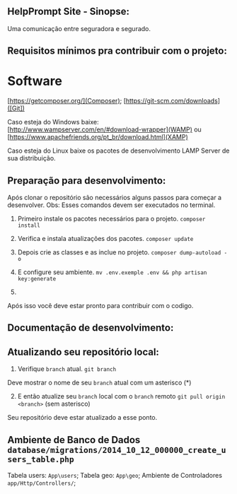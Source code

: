 ## HelpPrompt Site - Sinopse:
Uma comunicação entre seguradora e segurado.

## Requisitos mínimos pra contribuir com o projeto:
# Software
[https://getcomposer.org/](Composer);
[https://git-scm.com/downloads]([Git])

Caso esteja do Windows baixe:
[http://www.wampserver.com/en/#download-wrapper](WAMP) ou [https://www.apachefriends.org/pt_br/download.html](XAMP)

Caso esteja do Linux baixe os pacotes de desenvolvimento LAMP Server de sua distribuição.

## Preparação para desenvolvimento:
Após clonar o repositório são necessários alguns passos para começar a desenvolver.
Obs: Esses comandos devem ser executados no terminal.

1. Primeiro instale os pacotes necessários para o projeto.
`composer install`

2. Verifica e instala atualizações dos pacotes.
`composer update`

3. Depois crie as classes e as inclue no projeto. 
`composer dump-autoload -o`

4. E configure seu ambiente.
`mv .env.exemple .env && php artisan key:generate`

5. 


Após isso você deve estar pronto para contribuir com o codigo.
## Documentação de desenvolvimento:


## Atualizando seu repositório local:

1. Verifique `branch` atual.
`git branch`

Deve mostrar o nome de seu `branch` atual com um asterisco (*)

2. E então atualize seu `branch` local com o `branch` remoto
`git pull origin <branch>` (sem asterisco)

Seu repositório deve estar atualizado a esse ponto.

## Ambiente de Banco de Dados `database/migrations/2014_10_12_000000_create_users_table.php`
Tabela users: `App\users`;
Tabela geo: `App\geo`;
Ambiente de Controladores `app/Http/Controllers/`;


